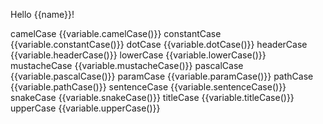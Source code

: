 Hello {{name}}!

camelCase
{{variable.camelCase()}}
constantCase
{{variable.constantCase()}}
dotCase
{{variable.dotCase()}}
headerCase
{{variable.headerCase()}}
lowerCase
{{variable.lowerCase()}}
mustacheCase
{{variable.mustacheCase()}}
pascalCase
{{variable.pascalCase()}}
paramCase
{{variable.paramCase()}}
pathCase
{{variable.pathCase()}}
sentenceCase
{{variable.sentenceCase()}}
snakeCase
{{variable.snakeCase()}}
titleCase
{{variable.titleCase()}}
upperCase
{{variable.upperCase()}}
